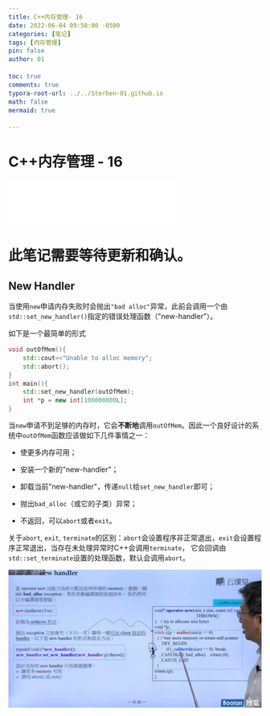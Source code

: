 ```yaml
---
title: C++内存管理- 16
date: 2022-06-04 09:50:00 -0500
categories: [笔记]
tags: [内存管理]
pin: false
author: 01

toc: true
comments: true
typora-root-url: ../../Sterben-01.github.io
math: false
mermaid: true

---
```


# C++内存管理 - 16

<iframe frameborder="no" border="0" marginwidth="0" marginheight="0" width="330" height="86" src="//music.163.com/outchain/player?type=2&amp;id=410446173&amp;auto=1&amp;height=66"> </iframe>

# 此笔记需要等待更新和确认。





## New Handler

当使用`new`申请内存失败时会抛出`"bad alloc"`异常，此前会调用一个由`std::set_new_handler()`指定的错误处理函数（"new-handler"）。

如下是一个最简单的形式

```c++
void outOfMem(){
    std::cout<<"Unable to alloc memory";
    std::abort();
}
int main(){
    std::set_new_handler(outOfMem);
    int *p = new int[100000000L];
}
```

当`new`申请不到足够的内存时，它会**不断地**调用`outOfMem`。因此一个良好设计的系统中`outOfMem`函数应该做如下几件事情之一：

- 使更多内存可用；

- 安装一个新的"new-handler"；

- 卸载当前"new-handler"，传递`null`给`set_new_handler`即可；

- 抛出`bad_alloc`（或它的子类）异常；

- 不返回，可以`abort`或者`exit`。

关于`abort`, `exit`, `terminate`的区别：`abort`会设置程序非正常退出，`exit`会设置程序正常退出，当存在未处理异常时C++会调用`terminate`， 它会回调由`std::set_terminate`设置的处理函数，默认会调用`abort`。

![QQ截图20220604101541](/assets/blog_res/2022-06-04-memory6.assets/QQ%E6%88%AA%E5%9B%BE20220604101541.png)
